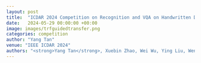 ```yaml
---
layout: post
title:  "ICDAR 2024 Competition on Recognition and VQA on Handwritten Documents (ICDAR 2024 HWD)"
date:   2024-05-29 00:00:00 +00:00
image: images/trfguidedtransfer.png
categories: competition
author: "Yang Tan"
venue: "IEEE ICDAR 2024"
authors: "<strong>Yang Tan</strong>, Xuebin Zhao, Wei Wu, Ying Liu, Wenjie Wang, Shaokai Xu, Liang Diao"
---
```


